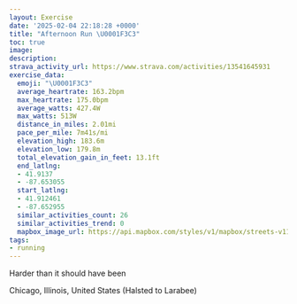 ```yaml
---
layout: Exercise
date: '2025-02-04 22:18:28 +0000'
title: "Afternoon Run \U0001F3C3"
toc: true
image:
description:
strava_activity_url: https://www.strava.com/activities/13541645931
exercise_data:
  emoji: "\U0001F3C3"
  average_heartrate: 163.2bpm
  max_heartrate: 175.0bpm
  average_watts: 427.4W
  max_watts: 513W
  distance_in_miles: 2.01mi
  pace_per_mile: 7m41s/mi
  elevation_high: 183.6m
  elevation_low: 179.8m
  total_elevation_gain_in_feet: 13.1ft
  end_latlng:
  - 41.9137
  - -87.653055
  start_latlng:
  - 41.912461
  - -87.652955
  similar_activities_count: 26
  similar_activities_trend: 0
  mapbox_image_url: https://api.mapbox.com/styles/v1/mapbox/streets-v11/static/path-5+787af2-1.0(sgy~Fhk~uOAoA%40qAMeACaAESD%7DACaBE%5DSGEq%40FiCEcFCk%40DyAGsD%3Fy%40Dg%40A%7DBCc%40GQcBDACAMAgDCs%40%40cAS%7DCFS%40Y%40mBBi%40%3FeACo%40Oc%40C%5BAiAGc%40Di%40Aw%40Ca%40BiDCwA%40a%40IoABi%40DOCGBO%3Fk%40Fe%40Gq%40Ar%40BrDHvAEjABrGGj%40F%5E%40x%40Bh%40J%60%40BjAAhADdA%40bAEzFBt%40A%5EBdDBVFJdAA%5CED%40BL%3FnCA%60%40Bt%40ClCNzIChADbACd%40%40h%40A%5EDhAErA%3FhBDbBAV%40fB),pin-s-s+e5b22e(-87.65125,41.9137),pin-s-f+89ae00(-87.65106999999996,41.91386000000002)/auto/800x800?access_token=pk.eyJ1Ijoiam9zaGJlY2ttYW4iLCJhIjoiY205eWR2aDd1MWZ6djJrbXc4a3M0bWZleiJ9.XiG9OWkNcZk2QzjJbxLB4A
tags:
- running
---
```


Harder than it should have been

Chicago, Illinois, United States (Halsted to Larabee)
